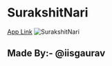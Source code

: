 # SurakshitNari

[App Link](https://drive.google.com/file/d/1qCg7piZ1OtOaxM6lNkyCAzehPZizmA1g/view?usp=sharing)
![SurakshitNari](https://telegra.ph/file/3fb7f1d3a09ca3b214864.jpg)
 
## Made By:- @iisgaurav
